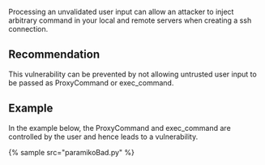 Processing an unvalidated user input can allow an attacker to inject arbitrary command in your local and remote servers when creating a ssh connection.


## Recommendation
This vulnerability can be prevented by not allowing untrusted user input to be passed as ProxyCommand or exec_command.


## Example
In the example below, the ProxyCommand and exec_command are controlled by the user and hence leads to a vulnerability.

{% sample src="paramikoBad.py" %}
